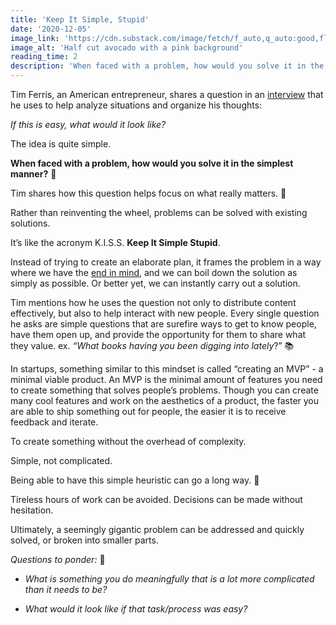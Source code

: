 ```yaml
---
title: 'Keep It Simple, Stupid'
date: '2020-12-05'
image_link: 'https://cdn.substack.com/image/fetch/f_auto,q_auto:good,fl_progressive:steep/https%3A%2F%2Fbucketeer-e05bbc84-baa3-437e-9518-adb32be77984.s3.amazonaws.com%2Fpublic%2Fimages%2F23b091f7-e938-40b6-a855-cb2f4c36a8f0_8040x6024.jpeg'
image_alt: 'Half cut avocado with a pink background'
reading_time: 2
description: 'When faced with a problem, how would you solve it in the simplest manner?'
---
```

Tim Ferris, an American entrepreneur, shares a question in an [interview](https://www.youtube.com/watch?time_continue=189&v=ZTyO15qoSp4&feature=emb_title) that he uses to help analyze situations and organize his thoughts:

_If this is easy, what would it look like?_

The idea is quite simple.

**When faced with a problem, how would you solve it in the simplest manner?** 🧐

Tim shares how this question helps focus on what really matters. 🔎

Rather than reinventing the wheel, problems can be solved with existing solutions.

It’s like the acronym K.I.S.S. **Keep It Simple Stupid**.

Instead of trying to create an elaborate plan, it frames the problem in a way where we have the [end in mind](https://www.ericjmlee.com/blog/keep-the-end-in-mind), and we can boil down the solution as simply as possible. Or better yet, we can instantly carry out a solution.

Tim mentions how he uses the question not only to distribute content effectively, but also to help interact with new people. Every single question he asks are simple questions that are surefire ways to get to know people, have them open up, and provide the opportunity for them to share what they value. ex. _“What books having you been digging into lately_?” 📚

In startups, something similar to this mindset is called “creating an MVP” - a minimal viable product. An MVP is the minimal amount of features you need to create something that solves people’s problems. Though you can create many cool features and work on the aesthetics of a product, the faster you are able to ship something out for people, the easier it is to receive feedback and iterate.

To create something without the overhead of complexity.

Simple, not complicated.

Being able to have this simple heuristic can go a long way. 💪

Tireless hours of work can be avoided. Decisions can be made without hesitation.

Ultimately, a seemingly gigantic problem can be addressed and quickly solved, or broken into smaller parts.

_Questions to ponder:_ 🤔

- _What is something you do meaningfully that is a lot more complicated than it needs to be?_

- _What would it look like if that task/process was easy?_